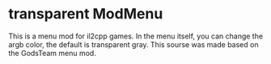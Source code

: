 # transparent ModMenu
 This is a menu mod for il2cpp games. In the menu itself, you can change the argb color, the default is transparent gray. This sourse was made based on the GodsTeam menu mod.
